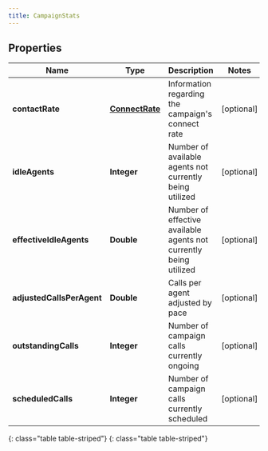 ```yaml
---
title: CampaignStats
---
```


## Properties

| Name | Type | Description | Notes |
| ------------ | ------------- | ------------- | ------------- |
| **contactRate** | [**ConnectRate**](ConnectRate.html) | Information regarding the campaign&#39;s connect rate |  [optional] |
| **idleAgents** | **Integer** | Number of available agents not currently being utilized |  [optional] |
| **effectiveIdleAgents** | **Double** | Number of effective available agents not currently being utilized |  [optional] |
| **adjustedCallsPerAgent** | **Double** | Calls per agent adjusted by pace |  [optional] |
| **outstandingCalls** | **Integer** | Number of campaign calls currently ongoing |  [optional] |
| **scheduledCalls** | **Integer** | Number of campaign calls currently scheduled |  [optional] |
{: class="table table-striped"}
{: class="table table-striped"}


